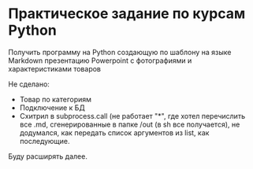 # Практическое задание по курсам Python

Получить программу на Python создающую по шаблону на языке Markdown
презентацию Powerpoint c фотографиями и характеристиками товаров

Не сделано:
* Товар по категориям
* Подключение к БД
* Схитрил в subprocess.call (не работает "*", где хотел перечислить все .md, сгенерированные в папке /out (в sh все получается), не додумался, как передать список аргументов из list, как последующие.

Буду расширять далее.